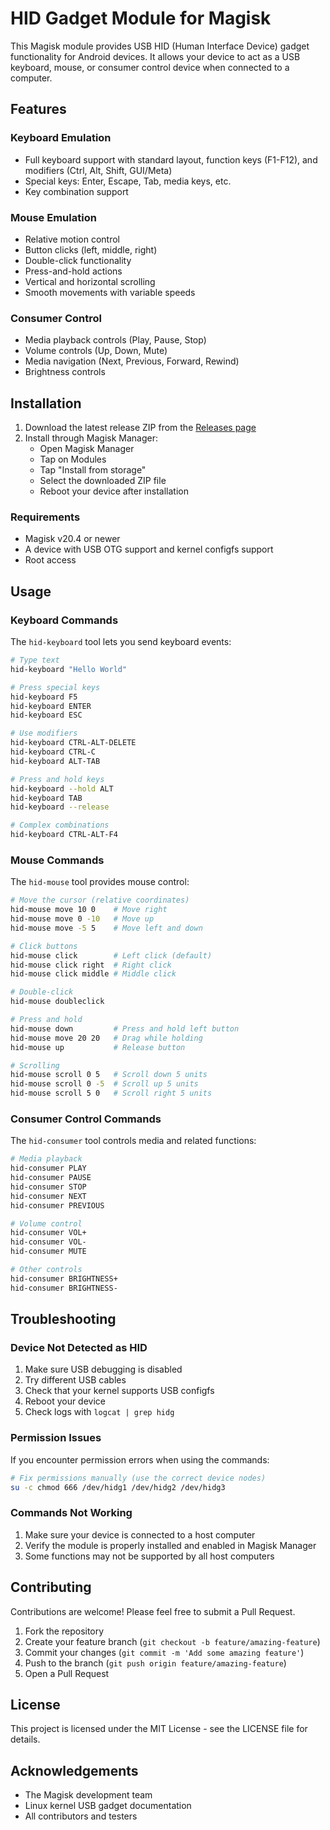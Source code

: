# HID Gadget Module for Magisk

This Magisk module provides USB HID (Human Interface Device) gadget functionality for Android devices. It allows your device to act as a USB keyboard, mouse, or consumer control device when connected to a computer.

## Features

### Keyboard Emulation
- Full keyboard support with standard layout, function keys (F1-F12), and modifiers (Ctrl, Alt, Shift, GUI/Meta)
- Special keys: Enter, Escape, Tab, media keys, etc.
- Key combination support

### Mouse Emulation
- Relative motion control
- Button clicks (left, middle, right)
- Double-click functionality
- Press-and-hold actions
- Vertical and horizontal scrolling
- Smooth movements with variable speeds

### Consumer Control
- Media playback controls (Play, Pause, Stop)
- Volume controls (Up, Down, Mute)
- Media navigation (Next, Previous, Forward, Rewind)
- Brightness controls

## Installation

1. Download the latest release ZIP from the [Releases page](https://github.com/kelexine/hid-gadget-module/releases)
2. Install through Magisk Manager:
   - Open Magisk Manager
   - Tap on Modules
   - Tap "Install from storage"
   - Select the downloaded ZIP file
   - Reboot your device after installation

### Requirements

- Magisk v20.4 or newer
- A device with USB OTG support and kernel configfs support
- Root access

## Usage

### Keyboard Commands

The `hid-keyboard` tool lets you send keyboard events:

```bash
# Type text
hid-keyboard "Hello World"

# Press special keys
hid-keyboard F5
hid-keyboard ENTER
hid-keyboard ESC

# Use modifiers
hid-keyboard CTRL-ALT-DELETE
hid-keyboard CTRL-C
hid-keyboard ALT-TAB

# Press and hold keys
hid-keyboard --hold ALT
hid-keyboard TAB
hid-keyboard --release

# Complex combinations
hid-keyboard CTRL-ALT-F4
```

### Mouse Commands

The `hid-mouse` tool provides mouse control:

```bash
# Move the cursor (relative coordinates)
hid-mouse move 10 0    # Move right
hid-mouse move 0 -10   # Move up
hid-mouse move -5 5    # Move left and down

# Click buttons
hid-mouse click        # Left click (default)
hid-mouse click right  # Right click
hid-mouse click middle # Middle click

# Double-click
hid-mouse doubleclick

# Press and hold
hid-mouse down         # Press and hold left button
hid-mouse move 20 20   # Drag while holding
hid-mouse up           # Release button

# Scrolling
hid-mouse scroll 0 5   # Scroll down 5 units
hid-mouse scroll 0 -5  # Scroll up 5 units
hid-mouse scroll 5 0   # Scroll right 5 units
```

### Consumer Control Commands

The `hid-consumer` tool controls media and related functions:

```bash
# Media playback
hid-consumer PLAY
hid-consumer PAUSE
hid-consumer STOP
hid-consumer NEXT
hid-consumer PREVIOUS

# Volume control
hid-consumer VOL+
hid-consumer VOL-
hid-consumer MUTE

# Other controls
hid-consumer BRIGHTNESS+
hid-consumer BRIGHTNESS-
```

## Troubleshooting

### Device Not Detected as HID

1. Make sure USB debugging is disabled
2. Try different USB cables
3. Check that your kernel supports USB configfs
4. Reboot your device
5. Check logs with `logcat | grep hidg`

### Permission Issues

If you encounter permission errors when using the commands:

```bash
# Fix permissions manually (use the correct device nodes)
su -c chmod 666 /dev/hidg1 /dev/hidg2 /dev/hidg3
```

### Commands Not Working

1. Make sure your device is connected to a host computer
2. Verify the module is properly installed and enabled in Magisk Manager
3. Some functions may not be supported by all host computers

## Contributing

Contributions are welcome! Please feel free to submit a Pull Request.

1. Fork the repository
2. Create your feature branch (`git checkout -b feature/amazing-feature`)
3. Commit your changes (`git commit -m 'Add some amazing feature'`)
4. Push to the branch (`git push origin feature/amazing-feature`)
5. Open a Pull Request

## License

This project is licensed under the MIT License - see the LICENSE file for details.

## Acknowledgements

- The Magisk development team
- Linux kernel USB gadget documentation
- All contributors and testers
